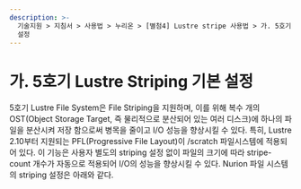 ```yaml
---
description: >-
  기술지원 > 지침서 > 사용법 > 누리온 > [별첨4] Lustre stripe 사용법 > 가. 5호기 Lustre Striping 기본
  설정
---
```


# 가. 5호기 Lustre Striping 기본 설정

5호기 Lustre File System은 File Striping을 지원하며, 이를 위해 복수 개의 OST(Object Storage Target, 즉 물리적으로 분산되어 있는 여러 디스크)에 하나의 파일을 분산시켜 저장 함으로써 병목을 줄이고 I/O 성능을 향상시킬 수 있다. 특히, Lustre 2.10부터 지원되는 PFL(Progressive File Layout)이 /scratch 파일시스템에 적용되어 있다. 이 기능은 사용자 별도의 striping 설정 없이 파일의 크기에 따라 stripe-count 개수가 자동으로 적용되어 I/O의 성능을 향상시킬 수 있다. Nurion 파일 시스템의 striping 설정은 아래와 같다.
